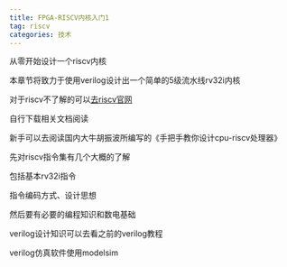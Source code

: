 ```yaml
---
title: FPGA-RISCV内核入门1
tag: riscv
categories: 技术
---
```




从零开始设计一个riscv内核

<!--more-->


本章节将致力于使用verilog设计出一个简单的5级流水线rv32i内核

对于riscv不了解的可以[去riscv官网](https://riscv.org/)

自行下载相关文档阅读

新手可以去阅读国内大牛胡振波所编写的《手把手教你设计cpu-riscv处理器》

先对riscv指令集有几个大概的了解

包括基本rv32i指令

指令编码方式、设计思想

然后要有必要的编程知识和数电基础

verilog设计知识可以去看之前的verilog教程

verilog仿真软件使用modelsim




















